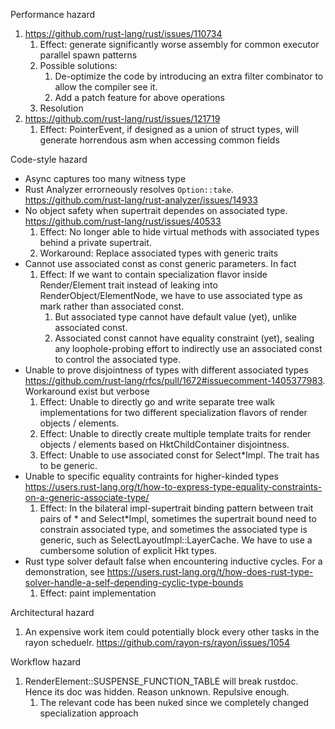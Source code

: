 Performance hazard
1. https://github.com/rust-lang/rust/issues/110734
    1. Effect: generate significantly worse assembly for common executor parallel spawn patterns
    2. Possible solutions: 
        1. De-optimize the code by introducing an extra filter combinator to allow the compiler see it.
        2. Add a patch feature for above operations
    3. Resolution 
2. https://github.com/rust-lang/rust/issues/121719
    1. Effect: PointerEvent, if designed as a union of struct types, will generate horrendous asm when accessing common fields


Code-style hazard
- Async captures too many witness type
- Rust Analyzer errorneously resolves `Option::take`. https://github.com/rust-lang/rust-analyzer/issues/14933
- No object safety when supertrait dependes on associated type. https://github.com/rust-lang/rust/issues/40533
    1. Effect: No longer able to hide virtual methods with associated types behind a private supertrait.
    2. Workaround: Replace associated types with generic traits
- Cannot use associated const as const generic parameters. In fact
    1. Effect: If we want to contain specialization flavor inside Render/Element trait instead of leaking into RenderObject/ElementNode, we have to use associated type as mark rather than associated const. 
        1. But associated type cannot have default value (yet), unlike associated const. 
        2. Associated const cannot have equality constraint (yet), sealing any loophole-probing effort to indirectly use an associated const to control the associated type.
- Unable to prove disjointness of types with different associated types https://github.com/rust-lang/rfcs/pull/1672#issuecomment-1405377983. Workaround exist but verbose
    1. Effect: Unable to directly go and write separate tree walk implementations for two different specialization flavors of render objects / elements. 
    2. Effect: Unable to directly create multiple template traits for render objects / elements based on HktChildContainer disjointness.
    3. Effect: Unable to use associated const for Select\*Impl. The trait has to be generic.
- Unable to specific equality contraints for higher-kinded types https://users.rust-lang.org/t/how-to-express-type-equality-constraints-on-a-generic-associate-type/
    1. Effect: In the bilateral impl-supertrait binding pattern between trait pairs of \* and Select\*Impl, sometimes the supertrait bound need to constrain associated type, and sometimes the associated type is generic, such as SelectLayoutImpl::LayerCache. We have to use a cumbersome solution of explicit Hkt types.
- Rust type solver default false when encountering inductive cycles. For a demonstration, see https://users.rust-lang.org/t/how-does-rust-type-solver-handle-a-self-depending-cyclic-type-bounds
    1. Effect: paint implementation 



Architectural hazard
1. An expensive work item could potentially block every other tasks in the rayon scheduelr. https://github.com/rayon-rs/rayon/issues/1054

Workflow hazard
1. RenderElement::SUSPENSE_FUNCTION_TABLE will break rustdoc. Hence its doc was hidden. Reason unknown. Repulsive enough.
    1. The relevant code has been nuked since we completely changed specialization approach